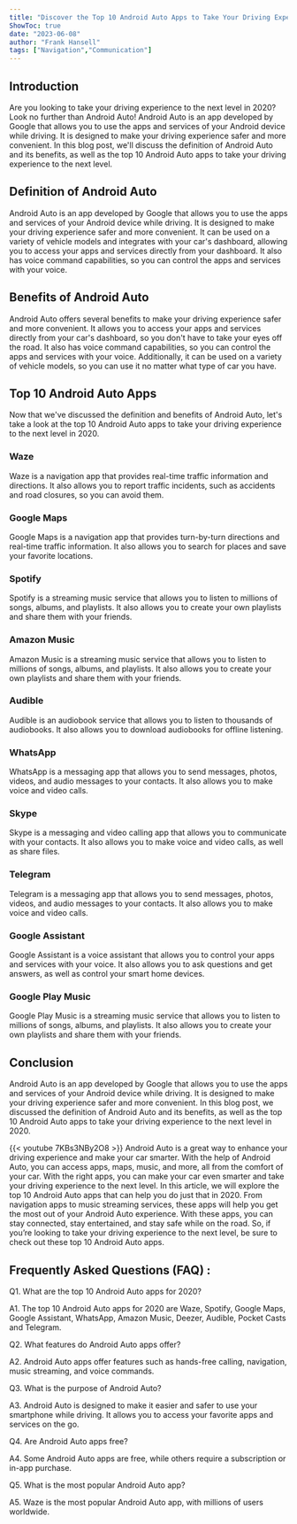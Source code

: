 ```yaml
---
title: "Discover the Top 10 Android Auto Apps to Take Your Driving Experience to the Next Level in 2020!"
ShowToc: true 
date: "2023-06-08"
author: "Frank Hansell" 
tags: ["Navigation","Communication"]
---
```

## Introduction

Are you looking to take your driving experience to the next level in 2020? Look no further than Android Auto! Android Auto is an app developed by Google that allows you to use the apps and services of your Android device while driving. It is designed to make your driving experience safer and more convenient. In this blog post, we'll discuss the definition of Android Auto and its benefits, as well as the top 10 Android Auto apps to take your driving experience to the next level.

## Definition of Android Auto

Android Auto is an app developed by Google that allows you to use the apps and services of your Android device while driving. It is designed to make your driving experience safer and more convenient. It can be used on a variety of vehicle models and integrates with your car's dashboard, allowing you to access your apps and services directly from your dashboard. It also has voice command capabilities, so you can control the apps and services with your voice.

## Benefits of Android Auto

Android Auto offers several benefits to make your driving experience safer and more convenient. It allows you to access your apps and services directly from your car's dashboard, so you don't have to take your eyes off the road. It also has voice command capabilities, so you can control the apps and services with your voice. Additionally, it can be used on a variety of vehicle models, so you can use it no matter what type of car you have.

## Top 10 Android Auto Apps

Now that we've discussed the definition and benefits of Android Auto, let's take a look at the top 10 Android Auto apps to take your driving experience to the next level in 2020.

### Waze

Waze is a navigation app that provides real-time traffic information and directions. It also allows you to report traffic incidents, such as accidents and road closures, so you can avoid them.

### Google Maps

Google Maps is a navigation app that provides turn-by-turn directions and real-time traffic information. It also allows you to search for places and save your favorite locations.

### Spotify

Spotify is a streaming music service that allows you to listen to millions of songs, albums, and playlists. It also allows you to create your own playlists and share them with your friends.

### Amazon Music

Amazon Music is a streaming music service that allows you to listen to millions of songs, albums, and playlists. It also allows you to create your own playlists and share them with your friends.

### Audible

Audible is an audiobook service that allows you to listen to thousands of audiobooks. It also allows you to download audiobooks for offline listening.

### WhatsApp

WhatsApp is a messaging app that allows you to send messages, photos, videos, and audio messages to your contacts. It also allows you to make voice and video calls.

### Skype

Skype is a messaging and video calling app that allows you to communicate with your contacts. It also allows you to make voice and video calls, as well as share files.

### Telegram

Telegram is a messaging app that allows you to send messages, photos, videos, and audio messages to your contacts. It also allows you to make voice and video calls.

### Google Assistant

Google Assistant is a voice assistant that allows you to control your apps and services with your voice. It also allows you to ask questions and get answers, as well as control your smart home devices.

### Google Play Music

Google Play Music is a streaming music service that allows you to listen to millions of songs, albums, and playlists. It also allows you to create your own playlists and share them with your friends.

## Conclusion

Android Auto is an app developed by Google that allows you to use the apps and services of your Android device while driving. It is designed to make your driving experience safer and more convenient. In this blog post, we discussed the definition of Android Auto and its benefits, as well as the top 10 Android Auto apps to take your driving experience to the next level in 2020.

{{< youtube 7KBs3NBy2O8 >}} 
Android Auto is a great way to enhance your driving experience and make your car smarter. With the help of Android Auto, you can access apps, maps, music, and more, all from the comfort of your car. With the right apps, you can make your car even smarter and take your driving experience to the next level. In this article, we will explore the top 10 Android Auto apps that can help you do just that in 2020. From navigation apps to music streaming services, these apps will help you get the most out of your Android Auto experience. With these apps, you can stay connected, stay entertained, and stay safe while on the road. So, if you’re looking to take your driving experience to the next level, be sure to check out these top 10 Android Auto apps.

## Frequently Asked Questions (FAQ) :
Q1. What are the top 10 Android Auto apps for 2020?

A1. The top 10 Android Auto apps for 2020 are Waze, Spotify, Google Maps, Google Assistant, WhatsApp, Amazon Music, Deezer, Audible, Pocket Casts and Telegram.

Q2. What features do Android Auto apps offer?

A2. Android Auto apps offer features such as hands-free calling, navigation, music streaming, and voice commands. 

Q3. What is the purpose of Android Auto?

A3. Android Auto is designed to make it easier and safer to use your smartphone while driving. It allows you to access your favorite apps and services on the go. 

Q4. Are Android Auto apps free?

A4. Some Android Auto apps are free, while others require a subscription or in-app purchase. 

Q5. What is the most popular Android Auto app?

A5. Waze is the most popular Android Auto app, with millions of users worldwide.


